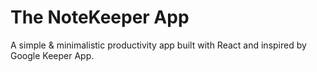 # The NoteKeeper App

A simple & minimalistic productivity app built with React and inspired by Google Keeper App.